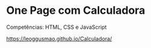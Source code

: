 # One Page com Calculadora

Competências: HTML, CSS e JavaScript

https://leoggusmao.github.io/Calculadora/
